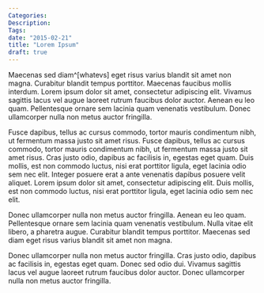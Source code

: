 ```yaml
---
Categories:
Description:
Tags:
date: "2015-02-21"
title: "Lorem Ipsum"
draft: true
---
```

Maecenas sed diam^[whatevs] eget risus varius blandit sit amet non magna. Curabitur blandit tempus porttitor. Maecenas faucibus mollis interdum. Lorem ipsum dolor sit amet, consectetur adipiscing elit. Vivamus sagittis lacus vel augue laoreet rutrum faucibus dolor auctor. Aenean eu leo quam. Pellentesque ornare sem lacinia quam venenatis vestibulum. Donec ullamcorper nulla non metus auctor fringilla.

Fusce dapibus, tellus ac cursus commodo, tortor mauris condimentum nibh, ut fermentum massa justo sit amet risus. Fusce dapibus, tellus ac cursus commodo, tortor mauris condimentum nibh, ut fermentum massa justo sit amet risus. Cras justo odio, dapibus ac facilisis in, egestas eget quam. Duis mollis, est non commodo luctus, nisi erat porttitor ligula, eget lacinia odio sem nec elit. Integer posuere erat a ante venenatis dapibus posuere velit aliquet. Lorem ipsum dolor sit amet, consectetur adipiscing elit. Duis mollis, est non commodo luctus, nisi erat porttitor ligula, eget lacinia odio sem nec elit.

Donec ullamcorper nulla non metus auctor fringilla. Aenean eu leo quam. Pellentesque ornare sem lacinia quam venenatis vestibulum. Nulla vitae elit libero, a pharetra augue. Curabitur blandit tempus porttitor. Maecenas sed diam eget risus varius blandit sit amet non magna.

Donec ullamcorper nulla non metus auctor fringilla. Cras justo odio, dapibus ac facilisis in, egestas eget quam. Donec sed odio dui. Vivamus sagittis lacus vel augue laoreet rutrum faucibus dolor auctor. Donec ullamcorper nulla non metus auctor fringilla.
